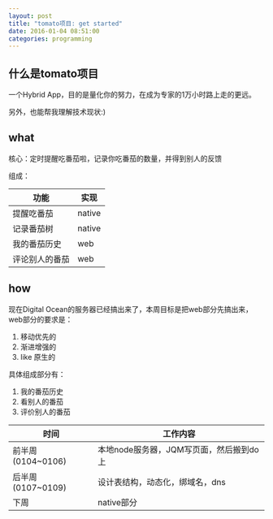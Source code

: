 ```yaml
---
layout: post
title: "tomato项目: get started"
date: 2016-01-04 08:51:00
categories: programming
---
```


## 什么是tomato项目

一个Hybrid App，目的是量化你的努力，在成为专家的1万小时路上走的更远。

另外，也能帮我理解技术现状:)

## what

核心：定时提醒吃番茄啦，记录你吃番茄的数量，并得到别人的反馈

组成：

<table>
    <thead>
        <tr>
            <th>功能</th>
            <th>实现</th>
        </tr>
    </thead>
    <tbody>
        <tr>
            <td>提醒吃番茄</td>
            <td>native</td>
        </tr>
        <tr>
            <td>记录番茄树</td>
            <td>native</td>
        </tr>
        <tr>
            <td>我的番茄历史</td>
            <td>web</td>
        </tr>
        <tr>
            <td>评论别人的番茄</td>
            <td>web</td>
        </tr>
    </tbody>
</table>


## how

现在Digital Ocean的服务器已经搞出来了，本周目标是把web部分先搞出来，web部分的要求是：

1. 移动优先的
2. 渐进增强的
3. like 原生的

具体组成部分有：

1. 我的番茄历史
2. 看别人的番茄
3. 评价别人的番茄

<table>
<thead>
     <tr><th>时间</th>
         <th>工作内容</th></tr>
</thead>
<tbody>
<tr><td>前半周(0104~0106)</td>
    <td>本地node服务器，JQM写页面，然后搬到do上</td>
</tr>
<tr><td>后半周(0107~0109)</td>
    <td>设计表结构，动态化，绑域名，dns</td>
</tr>
<tr><td>下周</td>
    <td>native部分</td>
</tr>
</tbody>
</table>